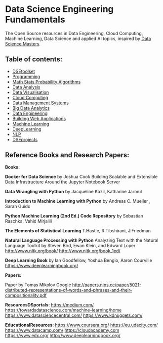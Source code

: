 
# Data Science Engineering Fundamentals

The Open Source resources in Data Engineering, Cloud Computing, Machine Learning, Data Science and applied AI topics, inspired by [Data Science Masters](http://datasciencemasters.org/).


## Table of contents:

* [DSEtoolset](toolset)
* [Programming](programming)
* [Math Stats Probability Algorithms](MathStatsProbability)
* [Data Analysis](DataAnalysis)
* [Data Visualisation](DataVisualisation)
* [Cloud Computing](CloudComputing)
* [Data Management Systems](DataManagementSystems)
* [Big Data Analytics](BigDataAnalytics)
* [Data Engineering](DataEngineering)
* [Building Web Applications](BuildingWebApplications)
* [Machine Learning](MachineLearning)
* [DeepLearning](DeepLearning)
* [NLP](nlp)
* [DSEprojects](DSEprojects)




## Reference Books and Research Papers:

**Books:**


**Docker for Data Science** by Joshua Cook   Building Scalable and Extensible Data Infrastructure Around the Jupyter Notebook Server

**Data Wrangling with Python** by Jacqueline Kazil, Katharine Jarmul

**Introduction to Machine Learning with Python** by Andreas C. Mueller , Sarah Guido

**Python Machine Learning (2nd Ed.) Code Repository** by Sebastian Raschka, Vahid Mirjalili

**The Elements of Statistical Learning** T.Hastie, R.Tibshirani, J.Friedman

**Natural Language Processing with Python**  Analyzing Text with the Natural Language Toolkit
by Steven Bird, Ewan Klein, and Edward Loper http://www.nltk.org/book/ http://www.nltk.org/book_1ed/

**Deep Learning Book** by Ian Goodfellow, Yoshua Bengio, Aaron Courville https://www.deeplearningbook.org/


**Papers:**

Paper by Tomas Mikolov Google http://papers.nips.cc/paper/5021-distributed-representations-of-words-and-phrases-and-their-compositionality.pdf


**ResourcesDSportals:**
https://medium.com/
https://towardsdatascience.com/machine-learning/home
https://www.datasciencecentral.com/
https://www.kdnuggets.com/



**EducationalResources:**
https://www.coursera.org/
https://eu.udacity.com/
https://www.datacamp.com/
https://cloudacademy.com
https://www.edx.org/
http://www.deeplearningbook.org/
